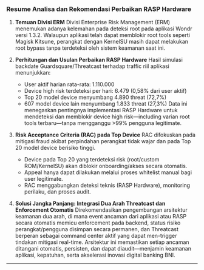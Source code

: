 ### **Resume Analisa dan Rekomendasi Perbaikan RASP Hardware**

1. **Temuan Divisi ERM**
   Divisi Enterprise Risk Management (ERM) menemukan adanya kelemahan pada deteksi root pada aplikasi Wondr versi 1.3.2.
   Walaupun aplikasi telah dapat memblokir root tools seperti Magisk Kitsune, perangkat dengan KernelSU masih dapat melakukan root bypass tanpa terdeteksi oleh sistem keamanan saat ini.

2. **Perhitungan dan Usulan Perbaikan RASP Hardware**
   Hasil simulasi backdate Guardsquare/Threatcast terhadap traffic riil aplikasi menunjukkan:

   * User aktif harian rata-rata: 1.110.000
   * Device high risk terdeteksi per hari: 6.479 (0,58% dari user aktif)
   * Top 20 model device menyumbang 4.890 threat (72,7%)
   * 607 model device lain menyumbang 1.833 threat (27,3%)
     Data ini menegaskan pentingnya implementasi RASP Hardware untuk mendeteksi dan memblokir device high risk—including varian root tools terbaru—tanpa mengganggu >99% pengguna legitimate.

3. **Risk Acceptance Criteria (RAC) pada Top Device**
   RAC difokuskan pada mitigasi fraud akibat perpindahan perangkat tidak wajar dan pada Top 20 model device berisiko tinggi.

   * Device pada Top 20 yang terdeteksi risk (root/custom ROM/KernelSU) akan diblokir onboarding/akses secara otomatis.
   * Appeal hanya dapat dilakukan melalui proses whitelist manual bagi user legitimate.
   * RAC menggabungkan deteksi teknis (RASP Hardware), monitoring perilaku, dan proses audit.

4. **Solusi Jangka Panjang: Integrasi Dua Arah Threatcast dan Enforcement Otomatis**
   Direkomendasikan pengembangan arsitektur keamanan dua arah, di mana event ancaman dari aplikasi atau RASP secara otomatis memicu enforcement pada backend,
   status risiko perangkat/pengguna disimpan secara permanen,
   dan Threatcast berperan sebagai command center aktif yang dapat men-trigger tindakan mitigasi real-time.
   Arsitektur ini memastikan setiap ancaman ditangani otomatis, persisten, dan dapat diaudit—menjamin keamanan aplikasi, kepatuhan, serta akselerasi inovasi digital banking BNI.

---
